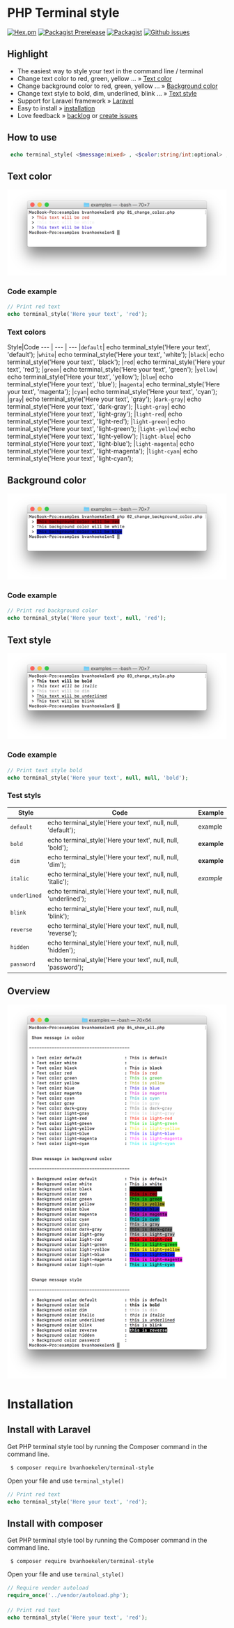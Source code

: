 # PHP Terminal style
[![Hex.pm](https://img.shields.io/hexpm/l/plug.svg?maxAge=2592000&style=flat-square)](https://github.com/bvanhoekelen/terminal-style/blob/master/LICENSE)
[![Packagist Prerelease](https://img.shields.io/packagist/vpre/bvanhoekelen/terminal-style.svg?style=flat-square)](https://packagist.org/packages/bvanhoekelen/terminal-style)
[![Packagist](https://img.shields.io/packagist/dt/bvanhoekelen/terminal-style.svg?style=flat-square)](https://packagist.org/packages/bvanhoekelen/terminal-style)
[![Github issues](https://img.shields.io/github/issues/bvanhoekelen/terminal-style.svg?style=flat-square)](https://github.com/bvanhoekelen/terminal-style/issues)

## Highlight
- The easiest way to style your text in the command line / terminal
- Change text color to red, green, yellow ...  » [Text color](#text-color)
- Change background color to red, green, yellow ...  » [Background color](#background-color)
- Change text style to bold, dim, underlined, blink ...  » [Text style](#text-style)
- Support for Laravel framework » [Laravel](https://laravel.com)
- Easy to install » [installation](#installation)
- Love feedback » [backlog](https://github.com/bvanhoekelen/performance/blob/master/BACKLOG.md) or [create issues](https://github.com/bvanhoekelen/performance/issues)

## How to use
```php
 echo terminal_style( <$message:mixed> , <$color:string/int:optional> , <$background:string/int:optional>, <$style:string/int:optional>');
```

## Text color
<p align="center"><img src="/assets/terminal-text-color.png" alt="PHP Terminal style set text color" /></p>

### Code example
```php
// Print red text 
echo terminal_style('Here your text', 'red');
```
### Text colors

Style|Code
--- | --- | ---
|`default`| echo terminal_style('Here your text', 'default');
|`white`| echo terminal_style('Here your text', 'white');
|`black`| echo terminal_style('Here your text', 'black');
|`red`| echo terminal_style('Here your text', 'red');
|`green`| echo terminal_style('Here your text', 'green');
|`yellow`| echo terminal_style('Here your text', 'yellow');
|`blue`| echo terminal_style('Here your text', 'blue');
|`magenta`| echo terminal_style('Here your text', 'magenta');
|`cyan`| echo terminal_style('Here your text', 'cyan');
|`gray`| echo terminal_style('Here your text', 'gray');
|`dark-gray`| echo terminal_style('Here your text', 'dark-gray');
|`light-gray`| echo terminal_style('Here your text', 'light-gray');
|`light-red`| echo terminal_style('Here your text', 'light-red');
|`light-green`| echo terminal_style('Here your text', 'light-green');
|`light-yellow`| echo terminal_style('Here your text', 'light-yellow');
|`light-blue`| echo terminal_style('Here your text', 'light-blue');
|`light-magenta`| echo terminal_style('Here your text', 'light-magenta');
|`light-cyan`| echo terminal_style('Here your text', 'light-cyan');

## Background color
<p align="center"><img src="/assets/terminal-background-color.png" alt="PHP Terminal style set background color" /></p>

### Code example
```php
// Print red background color
echo terminal_style('Here your text', null, 'red');
```

## Text style
<p align="center"><img src="/assets/terminal-text-style.png" alt="PHP Terminal style set style" /></p>

### Code example
```php
// Print text style bold
echo terminal_style('Here your text', null, null, 'bold');
```
### Test styls

Style|Code|Example
--- | --- | ---
|`default`| echo terminal_style('Here your text', null, null, 'default');|example
|`bold`| echo terminal_style('Here your text', null, null, 'bold');|**example**
|`dim`| echo terminal_style('Here your text', null, null, 'dim');|**example**
|`italic`| echo terminal_style('Here your text', null, null, 'italic');|_example_
|`underlined`| echo terminal_style('Here your text', null, null, 'underlined');|
|`blink`| echo terminal_style('Here your text', null, null, 'blink');|
|`reverse`| echo terminal_style('Here your text', null, null, 'reverse');|
|`hidden`| echo terminal_style('Here your text', null, null, 'hidden');|
|`password`| echo terminal_style('Here your text', null, null, 'password');|

## Overview
<p align="center"><img src="/assets/terminal-all-styles.png" alt="PHP Terminal style all styles" /></p>

# Installation

## Install with Laravel
Get PHP terminal style tool by running the Composer command in the command line. 
```{r, engine='bash', count_lines}
 $ composer require bvanhoekelen/terminal-style
```

Open your file and use `terminal_style()`
```php
// Print red text 
echo terminal_style('Here your text', 'red');

```

## Install with composer
Get PHP terminal style tool by running the Composer command in the command line. 
```{r, engine='bash', count_lines}
 $ composer require bvanhoekelen/terminal-style
```

Open your file and use `terminal_style()`
```php
// Require vender autoload
require_once('../vendor/autoload.php');

// Print red text 
echo terminal_style('Here your text', 'red');

```